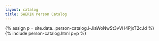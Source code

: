 ```yaml
---
layout: catalog
title: SWERIK Person Catalog
---
```

{% assign p = site.data._person-catalog.i-JiaWoNwSt3vVH4PjxT2cJd %}
{% include person-catalog.html p=p %}

